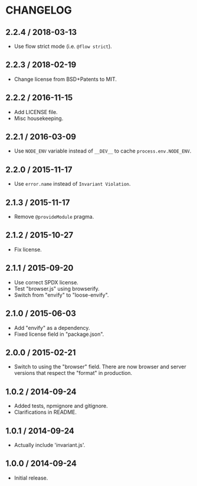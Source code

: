 # CHANGELOG

## 2.2.4 / 2018-03-13

* Use flow strict mode \(i.e. `@flow strict`\).

## 2.2.3 / 2018-02-19

* Change license from BSD+Patents to MIT.

## 2.2.2 / 2016-11-15

* Add LICENSE file.
* Misc housekeeping.

## 2.2.1 / 2016-03-09

* Use `NODE_ENV` variable instead of `__DEV__` to cache `process.env.NODE_ENV`.

## 2.2.0 / 2015-11-17

* Use `error.name` instead of `Invariant Violation`.

## 2.1.3 / 2015-11-17

* Remove `@provideModule` pragma.

## 2.1.2 / 2015-10-27

* Fix license.

## 2.1.1 / 2015-09-20

* Use correct SPDX license.
* Test "browser.js" using browserify.
* Switch from "envify" to "loose-envify".

## 2.1.0 / 2015-06-03

* Add "envify" as a dependency.
* Fixed license field in "package.json".

## 2.0.0 / 2015-02-21

* Switch to using the "browser" field. There are now browser and server versions that respect the "format" in production.

## 1.0.2 / 2014-09-24

* Added tests, npmignore and gitignore.
* Clarifications in README.

## 1.0.1 / 2014-09-24

* Actually include 'invariant.js'.

## 1.0.0 / 2014-09-24

* Initial release.


